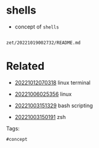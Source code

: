 # shells

- concept of `shells`

```
```

` zet/20221019002732/README.md `

# Related

- [20221012070318](/zet/20221012070318/README.md) linux terminal

- [20221006025356](/zet/20221006025356/README.md) linux

- [20221003151329](/zet/20221003151329/README.md) bash scripting

- [20221003150191](/zet/20221003150191/README.md) zsh

Tags:

    #concept
